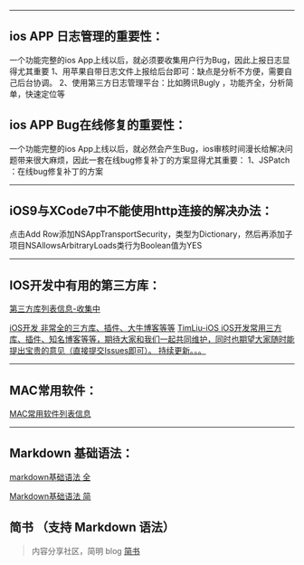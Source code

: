 **************

## ios APP 日志管理的重要性：
一个功能完整的ios App上线以后，就必须要收集用户行为Bug，因此上报日志显得尤其重要
1、用苹果自带日志文件上报给后台即可：缺点是分析不方便，需要自己后台协调。
2、使用第三方日志管理平台：比如腾讯Bugly ，功能齐全，分析简单，快速定位等


## ios APP Bug在线修复的重要性：
一个功能完整的ios App上线以后，就必然会产生Bug，ios审核时间漫长给解决问题带来很大麻烦，因此一套在线bug修复补丁的方案显得尤其重要：
1、JSPatch ：在线bug修复补丁的方案

**************
## iOS9与XCode7中不能使用http连接的解决办法：

 点击Add Row添加NSAppTransportSecurity，类型为Dictionary，然后再添加子项目NSAllowsArbitraryLoads类行为Boolean值为YES

**************
## IOS开发中有用的第三方库：

[第三方库列表信息-收集中](https://github.com/niexiaobo/MyDailyDevelopmentNotes/blob/master/READMEThirdProject.md)

[iOS开发 非常全的三方库、插件、大牛博客等等](http://www.jianshu.com/p/e4ffa5808ad6)
[TimLiu-iOS iOS开发常用三方库、插件、知名博客等等，期待大家和我们一起共同维护，同时也期望大家随时能提出宝贵的意见（直接提交Issues即可）。 持续更新。。。](https://github.com/Tim9Liu9/TimLiu-iOS)


**************
## MAC常用软件：

[MAC常用软件列表信息](https://github.com/niexiaobo/MyDailyDevelopmentNotes/blob/master/READMEMacUserSof.md)

**************
## Markdown 基础语法：

[markdown基础语法 全](http://wowubuntu.com/markdown/)

[Markdown基础语法 简](http://mp.weixin.qq.com/s?__biz=MzAwMDgyMTA3Mg==&mid=2650056918&idx=2&sn=879dffff7b2604515eee7418047f8d16&scene=2&srcid=0903nMCPuxlL9nlX58sQSbAH&from=timeline&isappinstalled=0#wechat_redirect)

## 简书 （支持 Markdown 语法）
 > 内容分享社区，简明 blog 
[简书](http://www.jianshu.com)


